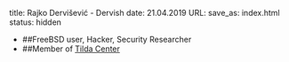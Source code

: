 title: Rajko Dervišević - Dervish
date: 21.04.2019
URL:
save_as: index.html
status: hidden
- ##FreeBSD user, Hacker, Security Researcher
- ##Member of [Tilda Center](https://tilda.center/)
